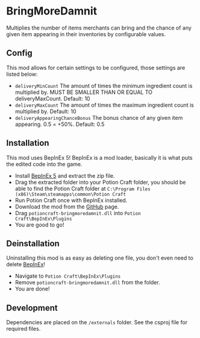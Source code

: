 # BringMoreDamnit
Multiplies the number of items merchants can bring and the chance of any given item appearing in their inventories by configurable values.
## Config
This mod allows for certain settings to be configured, those settings are listed below:
- `deliveryMinCount`  The amount of times the minimum ingredient count is multiplied by. MUST BE SMALLER THAN OR EQUAL TO deliveryMaxCount. Default: 10
- `deliveryMaxCount` The amount of times the maximum ingredient count is multiplied by. Default: 10
- `deliveryAppearingChanceBonus` The bonus chance of any given item appearing. 0.5 = +50%. Default: 0.5
## Installation
This mod uses BepInEx 5! BepInEx is a mod loader, basically it is what puts the edited code into the game.
- Install [BepInEx 5](https://github.com/BepInEx/BepInEx/releases) and extract the zip file.
- Drag the extracted folder into your Potion Craft folder, you should be able to find the Potion Craft folder at `C:\Program Files (x86)\Steam\steamapps\common\Potion Craft`
- Run Potion Craft once with BepInEx installed.
- Download the mod from the [GitHub](https://github.com/RoboPhred/potioncraft-bringmoredamnit/releases) page.
- Drag `potioncraft-bringmoredamnit.dll` into `Potion Craft\BepInEx\Plugins`
- You are good to go!
## Deinstallation
Uninstalling this mod is as easy as deleting one file, you don't even need to delete [BepInEx](https://github.com/BepInEx/BepInEx/releases)!
- Navigate to `Potion Craft\BepInEx\Plugins`
- Remove `potioncraft-bringmoredamnit.dll` from the folder.
- You are done!
## Development

Dependencies are placed on the `/externals` folder. See the csproj file for required files.
